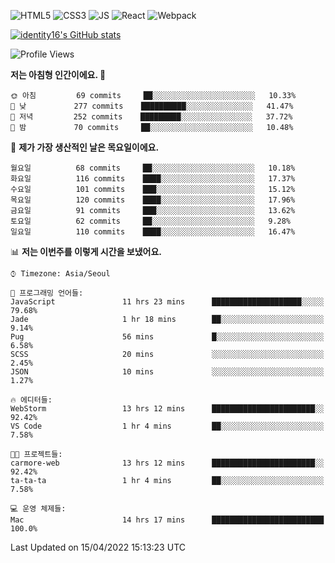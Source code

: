 ![HTML5](https://img.shields.io/badge/html5-E34F26?style=for-the-badge&logo=html5&logoColor=white)
![CSS3](https://img.shields.io/badge/css3-1572B6?style=for-the-badge&logo=css3&logoColor=white)
![JS](https://img.shields.io/badge/js-F7DF1E?style=for-the-badge&logo=javascript&logoColor=black)
![React](https://img.shields.io/badge/react-61DAFB?style=for-the-badge&logo=javascript&logoColor=black)
![Webpack](https://img.shields.io/badge/webpack-8DD6F9?style=for-the-badge&logo=webpack&logoColor=black)

[![identity16's GitHub stats](https://github-readme-stats.vercel.app/api?username=identity16&theme=graywhite&show_icons=true)](https://github.com/anuraghazra/github-readme-stats)

<!--START_SECTION:waka-->
![Profile Views](http://img.shields.io/badge/Profile%20Views-246-blue)

**저는 아침형 인간이에요. 🐤** 

```text
🌞 아침         69 commits     ██░░░░░░░░░░░░░░░░░░░░░░░   10.33% 
🌆 낮　         277 commits    ██████████░░░░░░░░░░░░░░░   41.47% 
🌃 저녁         252 commits    █████████░░░░░░░░░░░░░░░░   37.72% 
🌙 밤　         70 commits     ██░░░░░░░░░░░░░░░░░░░░░░░   10.48%

```
📅 **제가 가장 생산적인 날은 목요일이에요.** 

```text
월요일          68 commits     ██░░░░░░░░░░░░░░░░░░░░░░░   10.18% 
화요일          116 commits    ████░░░░░░░░░░░░░░░░░░░░░   17.37% 
수요일          101 commits    ███░░░░░░░░░░░░░░░░░░░░░░   15.12% 
목요일          120 commits    ████░░░░░░░░░░░░░░░░░░░░░   17.96% 
금요일          91 commits     ███░░░░░░░░░░░░░░░░░░░░░░   13.62% 
토요일          62 commits     ██░░░░░░░░░░░░░░░░░░░░░░░   9.28% 
일요일          110 commits    ████░░░░░░░░░░░░░░░░░░░░░   16.47%

```


📊 **저는 이번주를 이렇게 시간을 보냈어요.** 

```text
⌚︎ Timezone: Asia/Seoul

💬 프로그래밍 언어들: 
JavaScript               11 hrs 23 mins      ████████████████████░░░░░   79.68% 
Jade                     1 hr 18 mins        ██░░░░░░░░░░░░░░░░░░░░░░░   9.14% 
Pug                      56 mins             █░░░░░░░░░░░░░░░░░░░░░░░░   6.58% 
SCSS                     20 mins             ░░░░░░░░░░░░░░░░░░░░░░░░░   2.45% 
JSON                     10 mins             ░░░░░░░░░░░░░░░░░░░░░░░░░   1.27%

🔥 에디터들: 
WebStorm                 13 hrs 12 mins      ███████████████████████░░   92.42% 
VS Code                  1 hr 4 mins         ██░░░░░░░░░░░░░░░░░░░░░░░   7.58%

🐱‍💻 프로젝트들: 
carmore-web              13 hrs 12 mins      ███████████████████████░░   92.42% 
ta-ta-ta                 1 hr 4 mins         ██░░░░░░░░░░░░░░░░░░░░░░░   7.58%

💻 운영 체제들: 
Mac                      14 hrs 17 mins      █████████████████████████   100.0%

```


 Last Updated on 15/04/2022 15:13:23 UTC
<!--END_SECTION:waka-->
